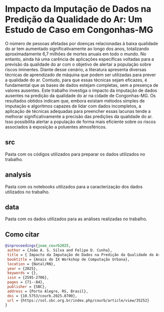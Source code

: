 # Impacto da Imputação de Dados na Predição da Qualidade do Ar: Um Estudo de Caso em Congonhas-MG
O número de pessoas afetadas por doenças relacionadas à baixa qualidade do ar tem aumentado significativamente ao longo dos anos, totalizando aproximadamente 6,7 milhões de mortes anuais em todo o mundo. No entanto, ainda há uma carência de aplicações específicas voltadas para a previsão da qualidade do ar com o objetivo de alertar a população sobre riscos iminentes. Diante desse cenário, a literatura apresenta diversas técnicas de aprendizado de máquina que podem ser utilizadas para prever a qualidade do ar. Contudo, para que essas técnicas sejam eficazes, é fundamental que as bases de dados estejam completas, sem a presença de valores ausentes. Este trabalho investiga o impacto da imputação de dados ausentes na predição da qualidade do ar na cidade de Congonhas-MG. Os resultados obtidos indicam que, embora existam métodos simples de imputação e algoritmos capazes de lidar com dados incompletos, a aplicação de técnicas adequadas para preencher essas lacunas tende a melhorar significativamente a precisão das predições da qualidade do ar. Isso possibilita alertar a população de forma mais eficiente sobre os riscos associados à exposição a poluentes atmosféricos.

## src
Pasta com os códigos utilizados para preparar os dados utilizados no trabalho.

## analysis
Pasta com os notebooks utilizados para a caracterização dos dados utilizados no trabalho.

## data
Pasta com os dados utilizados para as análises realizadas no trabalho.

## Como citar

``` bibtex
@inproceedings{joao_courb2025,
 author = {João A. S. Silva and Felipe D. Cunha},
 title = { Impacto da Imputação de Dados na Predição da Qualidade do Ar: Um Estudo de Caso em Congonhas-MG},
 booktitle = {Anais do IX Workshop de Computação Urbana},
 location = {Natal/RN},
 year = {2025},
 keywords = {},
 issn = {2595-2706},
 pages = {71--84},
 publisher = {SBC},
 address = {Porto Alegre, RS, Brasil},
 doi = {10.5753/courb.2025.8700},
 url = {https://sol.sbc.org.br/index.php/courb/article/view/35252}
}

```
